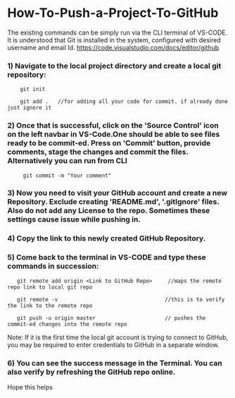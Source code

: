 # How-To-Push-a-Project-To-GitHub

The existing commands can be simply run via the CLI terminal of VS-CODE. It is understood that Git is installed in the system, configured with desired username and email Id. <link>https://code.visualstudio.com/docs/editor/github</link>

### 1) Navigate to the local project directory and create a local git repository:

        git init
        
        git add .   //for adding all your code for commit. if already done just ignore it
        
        
        
### 2) Once that is successful, click on the 'Source Control' icon on the left navbar in VS-Code.One should be able to see files ready to be commit-ed. Press on 'Commit'                 button,  provide comments, stage the changes and commit the files. Alternatively you can run from CLI

         git commit -m "Your comment"
 
### 3) Now you need to visit your GitHub account and create a new Repository. Exclude creating 'README.md', '.gitIgnore' files. Also do not add any License to the repo. Sometimes        these settings cause issue while pushing in.

### 4) Copy the link to this newly created GitHub Repository.

### 5) Come back to the terminal in VS-CODE and type these commands in succession:

       git remote add origin <Link to GitHub Repo>     //maps the remote repo link to local git repo

       git remote -v                                  //this is to verify the link to the remote repo 

       git push -u origin master                      // pushes the commit-ed changes into the remote repo


  Note: If it is the first time the local git account is trying to connect to GitHub, you may be required to enter credentials to GitHub in a separate window.

### 6) You can see the success message in the Terminal. You can also verify by refreshing the GitHub repo online.

Hope this helps
